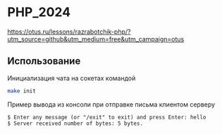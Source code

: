 # PHP_2024

https://otus.ru/lessons/razrabotchik-php/?utm_source=github&utm_medium=free&utm_campaign=otus

## Использование

Инициализация чата на сокетах командой

```sh
make init
```

Пример вывода из консоли при отправке письма клиентом серверу

```
$ Enter any message (or "/exit" to exit) and press Enter: hello
$ Server received number of bytes: 5 bytes.
```
